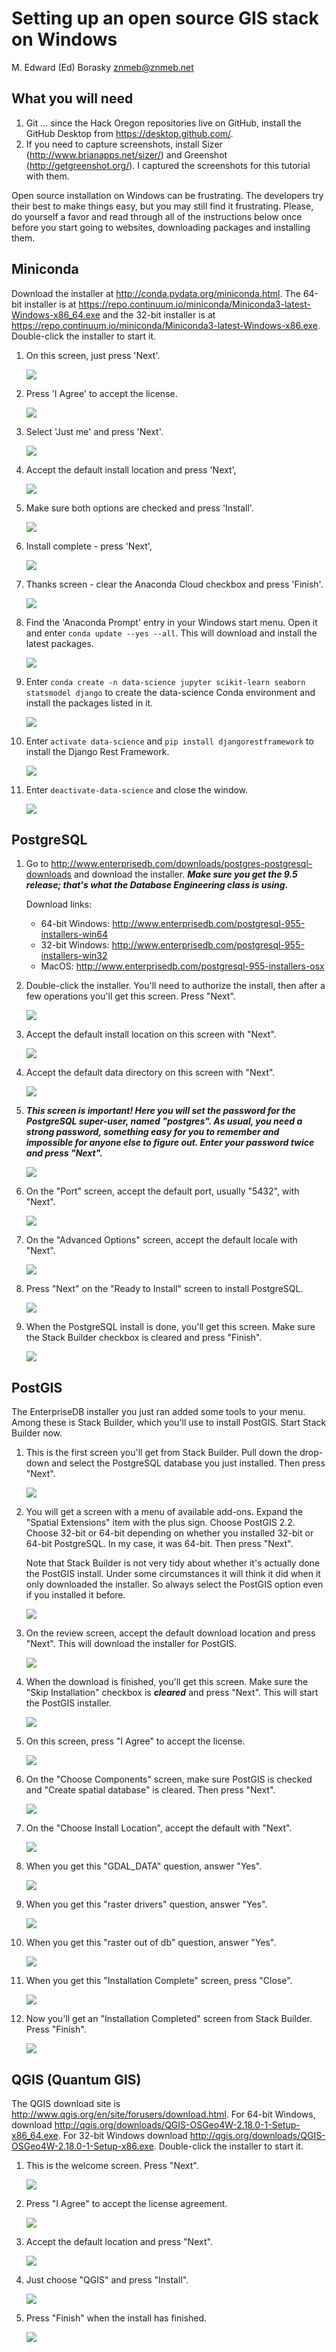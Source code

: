 Setting up an open source GIS stack on Windows
================
M. Edward (Ed) Borasky <znmeb@znmeb.net>

What you will need
------------------

1.  Git ... since the Hack Oregon repositories live on GitHub, install the GitHub Desktop from <https://desktop.github.com/>.
2.  If you need to capture screenshots, install Sizer (<http://www.brianapps.net/sizer/>) and Greenshot (<http://getgreenshot.org/>). I captured the screenshots for this tutorial with them.

Open source installation on Windows can be frustrating. The developers try their best to make things easy, but you may still find it frustrating. Please, do yourself a favor and read through all of the instructions below once before you start going to websites, downloading packages and installing them.

Miniconda
---------

Download the installer at <http://conda.pydata.org/miniconda.html>. The 64-bit installer is at <https://repo.continuum.io/miniconda/Miniconda3-latest-Windows-x86_64.exe> and the 32-bit installer is at <https://repo.continuum.io/miniconda/Miniconda3-latest-Windows-x86.exe>. Double-click the installer to start it.

1.  On this screen, just press 'Next'.

    ![](Screenshots/2016-11-08%2014_55_52.png)
2.  Press 'I Agree' to accept the license.

    ![](Screenshots/2016-11-08%2014_56_15.png)
3.  Select 'Just me' and press 'Next'.

    ![](Screenshots/2016-11-08%2014_56_32.png)
4.  Accept the default install location and press 'Next',

    ![](Screenshots/2016-11-08%2014_58_19.png)
5.  Make sure both options are checked and press 'Install'.

    ![](Screenshots/2016-11-08%2014_58_36.png)
6.  Install complete - press 'Next',

    ![](Screenshots/2016-11-08%2015_01_02.png)
7.  Thanks screen - clear the Anaconda Cloud checkbox and press 'Finish'.

    ![](Screenshots/2016-11-08%2015_01_19.png)
8.  Find the 'Anaconda Prompt' entry in your Windows start menu. Open it and enter `conda update --yes --all`. This will download and install the latest packages.

    ![](Screenshots/2016-11-08%2015_06_26.png)
9.  Enter `conda create -n data-science jupyter scikit-learn seaborn statsmodel django` to create the data-science Conda environment and install the packages listed in it.

    ![](Screenshots/2016-11-08%2015_08_00.png)
10. Enter `activate data-science` and `pip install djangorestframework` to install the Django Rest Framework.

    ![](Screenshots/2016-11-08%2015_19_35.png)
11. Enter `deactivate-data-science` and close the window.

    ![](Screenshots/2016-11-08%2015_20_36.png)

PostgreSQL
----------

1.  Go to <http://www.enterprisedb.com/downloads/postgres-postgresql-downloads> and download the installer. ***Make sure you get the 9.5 release; that's what the Database Engineering class is using.***

    Download links:

    -   64-bit Windows: <http://www.enterprisedb.com/postgresql-955-installers-win64>
    -   32-bit Windows: <http://www.enterprisedb.com/postgresql-955-installers-win32>
    -   MacOS: <http://www.enterprisedb.com/postgresql-955-installers-osx>

2.  Double-click the installer. You'll need to authorize the install, then after a few operations you'll get this screen. Press "Next".

    ![](Screenshots/2016-11-08%2015_25_04.png)
3.  Accept the default install location on this screen with "Next".

    ![](Screenshots/2016-11-08%2015_26_29.png)
4.  Accept the default data directory on this screen with "Next".

    ![](Screenshots/2016-11-08%2015_26_47.png)
5.  ***This screen is important! Here you will set the password for the PostgreSQL super-user, named "postgres". As usual, you need a strong password, something easy for you to remember and impossible for anyone else to figure out. Enter your password twice and press "Next".***

    ![](Screenshots/2016-11-08%2015_27_27.png)
6.  On the "Port" screen, accept the default port, usually "5432", with "Next".

    ![](Screenshots/2016-11-08%2015_27_42.png)
7.  On the "Advanced Options" screen, accept the default locale with "Next".

    ![](Screenshots/2016-11-08%2015_28_00.png)
8.  Press "Next" on the "Ready to Install" screen to install PostgreSQL.

    ![](Screenshots/2016-11-08%2015_28_15.png)
9.  When the PostgreSQL install is done, you'll get this screen. Make sure the Stack Builder checkbox is cleared and press "Finish".

    ![](Screenshots/2016-11-08%2015_31_23.png)

PostGIS
-------

The EnterpriseDB installer you just ran added some tools to your menu. Among these is Stack Builder, which you'll use to install PostGIS. Start Stack Builder now.

1.  This is the first screen you'll get from Stack Builder. Pull down the drop-down and select the PostgreSQL database you just installed. Then press "Next".

    ![](Screenshots/2016-11-08%2015_32_59.png)
2.  You will get a screen with a menu of available add-ons. Expand the "Spatial Extensions" item with the plus sign. Choose PostGIS 2.2. Choose 32-bit or 64-bit depending on whether you installed 32-bit or 64-bit PostgreSQL. In my case, it was 64-bit. Then press "Next".

    Note that Stack Builder is not very tidy about whether it's actually done the PostGIS install. Under some circumstances it will think it did when it only downloaded the installer. So always select the PostGIS option even if you installed it before.

    ![](Screenshots/2016-11-08%2015_33_45.png)
3.  On the review screen, accept the default download location and press "Next". This will download the installer for PostGIS.

    ![](Screenshots/2016-11-08%2015_34_18.png)
4.  When the download is finished, you'll get this screen. Make sure the "Skip Installation" checkbox is ***cleared*** and press "Next". This will start the PostGIS installer.

    ![](Screenshots/2016-11-08%2015_34_40.png)
5.  On this screen, press "I Agree" to accept the license.

    ![](Screenshots/2016-11-08%2015_34_56.png)
6.  On the "Choose Components" screen, make sure PostGIS is checked and "Create spatial database" is cleared. Then press "Next".

    ![](Screenshots/2016-11-08%2015_35_16.png)
7.  On the "Choose Install Location", accept the default with "Next".

    ![](Screenshots/2016-11-08%2015_35_33.png)
8.  When you get this "GDAL\_DATA" question, answer "Yes".

    ![](Screenshots/2016-11-08%2015_36_06.png)
9.  When you get this "raster drivers" question, answer "Yes".

    ![](Screenshots/2016-11-08%2015_36_27.png)
10. When you get this "raster out of db" question, answer "Yes".

    ![](Screenshots/2016-11-08%2015_36_48.png)
11. When you get this "Installation Complete" screen, press "Close".

    ![](Screenshots/2016-11-08%2015_37_11.png)
12. Now you'll get an "Installation Completed" screen from Stack Builder. Press "Finish".

    ![](Screenshots/2016-11-08%2015_37_39.png)

QGIS (Quantum GIS)
------------------

The QGIS download site is <http://www.qgis.org/en/site/forusers/download.html>. For 64-bit Windows, download <http://qgis.org/downloads/QGIS-OSGeo4W-2.18.0-1-Setup-x86_64.exe>. For 32-bit Windows download <http://qgis.org/downloads/QGIS-OSGeo4W-2.18.0-1-Setup-x86.exe>. Double-click the installer to start it.

1.  This is the welcome screen. Press "Next".

    ![](Screenshots/2016-11-08%2016_27_35.png)
2.  Press "I Agree" to accept the license agreement.

    ![](Screenshots/2016-11-08%2016_28_11.png)
3.  Accept the default location and press "Next".

    ![](Screenshots/2016-11-08%2016_28_41.png)
4.  Just choose "QGIS" and press "Install".

    ![](Screenshots/2016-11-08%2016_29_02.png)
5.  Press "Finish" when the install has finished.

    ![](Screenshots/2016-11-08%2016_40_50.png)

